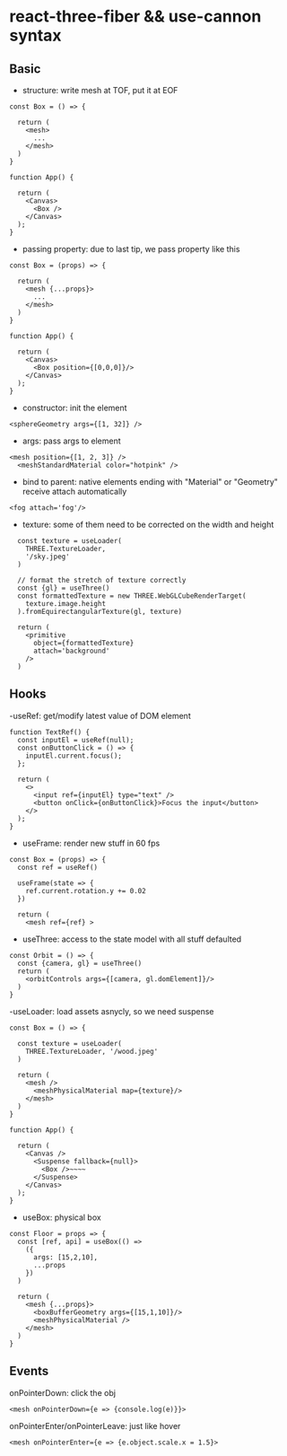 # react-three-fiber && use-cannon syntax

## Basic

- structure: write mesh at TOF, put it at EOF

```
const Box = () => {

  return (
    <mesh>
      ...
    </mesh>
  )
}

function App() {

  return (
    <Canvas>
      <Box />
    </Canvas>
  );
}
```

- passing property: due to last tip, we pass property like this
```
const Box = (props) => {

  return (
    <mesh {...props}>
      ...
    </mesh>
  )
}

function App() {

  return (
    <Canvas>
      <Box position={[0,0,0]}/>
    </Canvas>
  );
}
```


- constructor: init the element
```
<sphereGeometry args={[1, 32]} />
```

- args: pass args to element
```
<mesh position={[1, 2, 3]} />
  <meshStandardMaterial color="hotpink" />
```

- bind to parent: native elements ending with "Material" or "Geometry" receive attach automatically
```
<fog attach='fog'/>
```

- texture: some of them need to be corrected on the width and height
```
  const texture = useLoader(
    THREE.TextureLoader,
    '/sky.jpeg'
  )

  // format the stretch of texture correctly
  const {gl} = useThree()
  const formattedTexture = new THREE.WebGLCubeRenderTarget(
    texture.image.height
  ).fromEquirectangularTexture(gl, texture)

  return (
    <primitive
      object={formattedTexture}
      attach='background'
    />
  )
```

## Hooks

-useRef: get/modify latest value of DOM element
```
function TextRef() {
  const inputEl = useRef(null);
  const onButtonClick = () => {
    inputEl.current.focus();
  };
  
  return (
    <>
      <input ref={inputEl} type="text" />
      <button onClick={onButtonClick}>Focus the input</button>
    </>
  );
}
```

- useFrame: render new stuff in 60 fps
```
const Box = (props) => {
  const ref = useRef()

  useFrame(state => {
    ref.current.rotation.y += 0.02
  })

  return (
    <mesh ref={ref} >
```

- useThree: access to the state model with all stuff defaulted
```
const Orbit = () => {
  const {camera, gl} = useThree()
  return (
    <orbitControls args={[camera, gl.domElement]}/>
  )
}
```

-useLoader: load assets asnycly, so we need suspense
```
const Box = () => {

  const texture = useLoader(
    THREE.TextureLoader, '/wood.jpeg'
  )
  
  return (
    <mesh />
      <meshPhysicalMaterial map={texture}/>
    </mesh>
  )
}

function App() {

  return (
    <Canvas />
      <Suspense fallback={null}>
        <Box />~~~~
      </Suspense>
    </Canvas>
  );
}
```

- useBox: physical box

```
const Floor = props => {
  const [ref, api] = useBox(() =>
    ({
      args: [15,2,10],
      ...props
    })
  )

  return (
    <mesh {...props}>
      <boxBufferGeometry args={[15,1,10]}/>
      <meshPhysicalMaterial />
    </mesh>
  )
}
```

## Events

onPointerDown: click the obj
```
<mesh onPointerDown={e => {console.log(e)}}>
```

onPointerEnter/onPointerLeave: just like hover
```
<mesh onPointerEnter={e => {e.object.scale.x = 1.5}>
```
